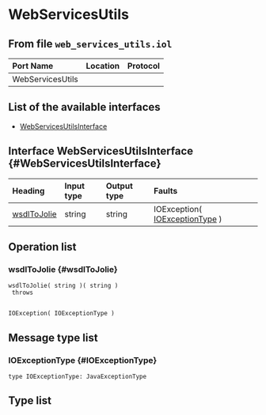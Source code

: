 # WebServicesUtils

## From file `web_services_utils.iol`

| Port Name | Location | Protocol |
| :--- | :--- | :--- |
| WebServicesUtils |  |  |

## List of the available interfaces

* [WebServicesUtilsInterface](webservicesutils.md#WebServicesUtilsInterface)

## Interface WebServicesUtilsInterface {#WebServicesUtilsInterface}

| Heading | Input type | Output type | Faults |
| :--- | :--- | :--- | :--- |
| [wsdlToJolie](webservicesutils.md#wsdlToJolie) | string  | string  |  IOException\( [IOExceptionType](webservicesutils.md#IOExceptionType) \)    |

## Operation list

### wsdlToJolie {#wsdlToJolie}

```text
wsdlToJolie( string )( string )
 throws


IOException( IOExceptionType )
```

## Message type list

### IOExceptionType {#IOExceptionType}

```text
type IOExceptionType: JavaExceptionType
```

## Type list


